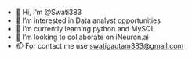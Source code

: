- 👋 Hi, I’m @Swati383
- 👀 I’m interested in Data analyst opportunities
- 🌱 I’m currently learning python and MySQL
- 💞️ I’m looking to collaborate on iNeuron.ai
- 📫 For contact me use swatigautam383@gmail.com

